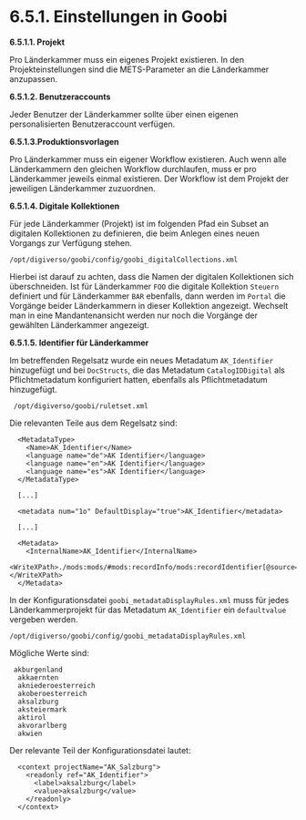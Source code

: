 # 6.5.1. Einstellungen in Goobi

**6.5.1.1. Projekt**

Pro Länderkammer muss ein eigenes Projekt existieren. In den Projekteinstellungen sind die METS-Parameter an die Länderkammer anzupassen.

**6.5.1.2. Benutzeraccounts**

Jeder Benutzer der Länderkammer sollte über einen eigenen personalisierten Benutzeraccount verfügen.

**6.5.1.3.Produktionsvorlagen**

Pro Länderkammer muss ein eigener Workflow existieren. Auch wenn alle Länderkammern den gleichen Workflow durchlaufen, muss er pro Länderkammer jeweils einmal existieren. Der Workflow ist dem Projekt der jeweiligen Länderkammer zuzuordnen.

**6.5.1.4. Digitale Kollektionen**

Für jede Länderkammer \(Projekt\) ist im folgenden Pfad ein Subset an digitalen Kollektionen zu definieren, die beim Anlegen eines neuen Vorgangs zur Verfügung stehen.

```text
/opt/digiverso/goobi/config/goobi_digitalCollections.xml
```

Hierbei ist darauf zu achten, dass die Namen der digitalen Kollektionen sich überschneiden. Ist für Länderkammer `FOO` die digitale Kollektion `Steuern` definiert und für Länderkammer `BAR` ebenfalls, dann werden im `Portal` die Vorgänge beider Länderkammern in dieser Kollektion angezeigt. Wechselt man in eine Mandantenansicht werden nur noch die Vorgänge der gewählten Länderkammer angezeigt.

**6.5.1.5. Identifier für Länderkammer**

Im betreffenden Regelsatz wurde ein neues Metadatum `AK_Identifier` hinzugefügt und bei `DocStructs`, die das Metadatum `CatalogIDDigital` als Pflichtmetadatum konfiguriert hatten, ebenfalls als Pflichtmetadatum hinzugefügt.

```text
 /opt/digiverso/goobi/ruletset.xml
```

Die relevanten Teile aus dem Regelsatz sind:  


```markup
  <MetadataType>
    <Name>AK_Identifier</Name>
    <language name="de">AK Identifier</language>
    <language name="en">AK Identifier</language>
    <language name="es">AK Identifier</language>
  </MetadataType>

  [...]

  <metadata num="1o" DefaultDisplay="true">AK_Identifier</metadata>

  [...]

  <Metadata>
    <InternalName>AK_Identifier</InternalName>

<WriteXPath>./mods:mods/#mods:recordInfo/mods:recordIdentifier[@source='ak_identifier']</WriteXPath>
  </Metadata>
```

In der Konfigurationsdatei `goobi_metadataDisplayRules.xml` muss für jedes Länderkammerprojekt für das Metadatum `AK_Identifier` ein `defaultvalue` vergeben werden.

```text
/opt/digiverso/goobi/config/goobi_metadataDisplayRules.xml
```

Mögliche Werte sind:

```text
 akburgenland
  akkaernten
  akniederoesterreich
  akoberoesterreich
  aksalzburg
  aksteiermark
  aktirol
  akvorarlberg
  akwien
```

Der relevante Teil der Konfigurationsdatei lautet:  


```markup
  <context projectName="AK_Salzburg">
    <readonly ref="AK_Identifier">
      <label>aksalzburg</label>
      <value>aksalzburg</value>
    </readonly>
  </context>
```

